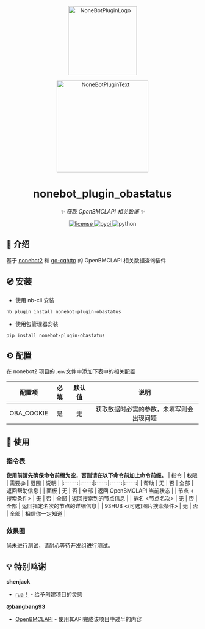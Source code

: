 <div align="center">
  <a href="https://nonebot.dev/store/plugins"><img src="https://jsd.onmicrosoft.cn/gh/A-kirami/nonebot-plugin-obastatus@resources/nbp_logo.png" width="180" height="180" alt="NoneBotPluginLogo"></a>
  <br>
  <p><img src="https://jsd.onmicrosoft.cn/gh/A-kirami/nonebot-plugin-obastatus@resources/NoneBotPlugin.svg" width="240" alt="NoneBotPluginText"></p>
</div>

<div align="center">

# nonebot_plugin_obastatus

_✨ 获取 OpenBMCLAPI 相关数据 ✨_


<a href="./LICENSE">
    <img src="https://img.shields.io/github/license/Zero-Octagon/nonebot-plugin-obastatus.svg" alt="license">
</a>
<a href="https://pypi.python.org/pypi/nonebot-plugin-obastatus">
    <img src="https://img.shields.io/pypi/v/nonebot-plugin-obastatus.svg" alt="pypi">
</a>
<img src="https://img.shields.io/badge/python-3.9+-blue.svg" alt="python">

</div>

## 📖 介绍

基于 [nonebot2](https://github.com/nonebot/nonebot2) 和 [go-cqhttp](https://github.com/Mrs4s/go-cqhttp) 的 OpenBMCLAPI 相关数据查询插件

## 💿 安装

- 使用 nb-cli 安装
```shell
nb plugin install nonebot-plugin-obastatus
```

- 使用包管理器安装
```shell
pip install nonebot-plugin-obastatus
```

## ⚙️ 配置

在 nonebot2 项目的`.env`文件中添加下表中的相关配置

| 配置项 | 必填 | 默认值 | 说明 |
|:-----:|:----:|:----:|:----:|
| OBA_COOKIE | 是 | 无 | 获取数据时必需的参数，未填写则会出现问题 |

## 🎉 使用
### 指令表
**使用前请先确保命令前缀为空，否则请在以下命令前加上命令前缀。**
| 指令 | 权限 | 需要@ | 范围 | 说明 |
|:-----:|:----:|:----:|:----:|:----:|
| 帮助 | 无 | 否 | 全部 | 返回帮助信息 |
| 面板 | 无 | 否 | 全部 | 返回 OpenBMCLAPI 当前状态 |
| 节点 <搜索条件> | 无 | 否 | 全部 | 返回搜索到的节点信息 |
| 排名 <节点名次> | 无 | 否 | 全部 | 返回指定名次的节点的详细信息 |
| 93HUB <(可选)图片搜索条件> | 无 | 否 | 全部 | 相信你一定知道 |

### 效果图
尚未进行测试，请耐心等待开发组进行测试。

## 💡 特别鸣谢

**shenjack**
- [rua！](https://github.com/shenjackyuanjie/icalingua-python-bot) - 给予创建项目的灵感

**@bangbang93**
- [OpenBMCLAPI](https://qm.qq.com/q/2OfvVrAwVG) - 使用其API完成该项目中过半的内容

